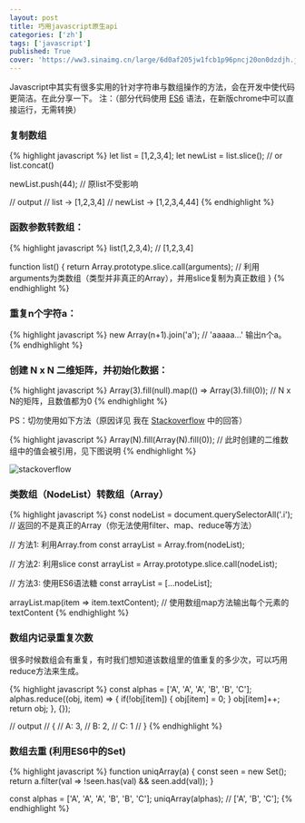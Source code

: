 ```yaml
---
layout: post
title: 巧用javascript原生api
categories: ['zh']
tags: ['javascript']
published: True
cover: 'https://ww3.sinaimg.cn/large/6d0af205jw1fcb1p96pncj20on0dzdjh.jpg'
---
```


Javascript中其实有很多实用的针对字符串与数组操作的方法，会在开发中使代码更简洁。在此分享一下。
注：（部分代码使用 [ES6](https://github.com/lukehoban/es6features) 语法，在新版chrome中可以直接运行，无需转换）

### 复制数组

{% highlight javascript %}
let list = [1,2,3,4];
let newList = list.slice(); // or list.concat()

newList.push(44); // 原list不受影响

// output
// list ->  [1,2,3,4]
// newList -> [1,2,3,4,44]
{% endhighlight %}

### 函数参数转数组：

{% highlight javascript %}
list(1,2,3,4);  // [1,2,3,4]

function list() {
    return Array.prototype.slice.call(arguments);  // 利用arguments为类数组（类型并非真正的Array），并用slice复制为真正数组
}
{% endhighlight %}

### 重复n个字符a：

{% highlight javascript %}
new Array(n+1).join('a'); // 'aaaaa...' 输出n个a。 
{% endhighlight %}

### 创建 N x N 二维矩阵，并初始化数据：

{% highlight javascript %}
Array(3).fill(null).map(() => Array(3).fill(0)); // N x N的矩阵，且数值都为0
{% endhighlight %}


PS：切勿使用如下方法（原因详见 我在 [Stackoverflow](http://stackoverflow.com/questions/8301400/how-do-you-easily-create-empty-matrices-javascript/41815396#41815396) 中的回答）

{% highlight javascript %}
Array(N).fill(Array(N).fill(0)); // 此时创建的二维数组中的值会被引用，见下图说明
{% endhighlight %}

![stackoverflow](https://i.stack.imgur.com/AJYq7.png)

### 类数组（NodeList）转数组（Array）

{% highlight javascript %}
const nodeList = document.querySelectorAll('.i'); // 返回的不是真正的Array（你无法使用filter、map、reduce等方法）

// 方法1: 利用Array.from
const arrayList = Array.from(nodeList);

// 方法2: 利用slice
const arrayList = Array.prototype.slice.call(nodeList);

// 方法3: 使用ES6语法糖
const arrayList = [...nodeList];

arrayList.map(item => item.textContent); // 使用数组map方法输出每个元素的textContent
{% endhighlight %}

### 数组内记录重复次数

很多时候数组会有重复，有时我们想知道该数组里的值重复的多少次，可以巧用reduce方法来生成。

{% highlight javascript %}
const alphas = ['A', 'A', 'A', 'B', 'B', 'C'];
alphas.reduce((obj, item) => {
    if(!obj[item]) {
        obj[item] = 0;
    }
    obj[item]++;
    return obj;
}, {});

// output
// {
//     A: 3,
//     B: 2,
//     C: 1
// }
{% endhighlight %}

### 数组去重 (利用ES6中的Set)

{% highlight javascript %}
function uniqArray(a) {
  const seen = new Set();
  return a.filter(val => !seen.has(val) && seen.add(val));
}

const alphas = ['A', 'A', 'A', 'B', 'B', 'C'];
uniqArray(alphas); // ['A', 'B', 'C'];
{% endhighlight %}